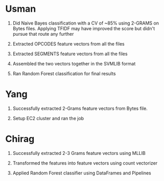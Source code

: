 # Usman

1. Did Naive Bayes classification with a CV of ~85% using 2-GRAMS on Bytes files. Applying TFIDF may have improved the score but didn't pursue that route any further

2. Extracted OPCODES feature vectors from all the files

3. Extracted SEGMENTS feature vectors from all the files

4. Assembled the two vectors together in the SVMLIB format

5. Ran Random Forest classification for final results

# Yang 

1. Successfully extracted 2-Grams feature vectors from Bytes file. 

2. Setup EC2 cluster and ran the job


# Chirag

1. Successfully extracted 2-3 Grams feature vectors using MLLIB

2. Transformed the features into feature vectors using count vectorizer

3. Applied Random Forest classifier using DataFrames and Pipelines

